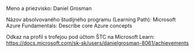 Meno a priezvisko: Daniel Grosman

Názov absolvovaného študijného programu (Learning Path): Microsoft Azure Fundamentals: Describe core Azure concepts

Odkaz na profil s trofejou pod účtom ŠTC na Microsoft Learn: https://docs.microsoft.com/sk-sk/users/danielgrosman-8061/achievements